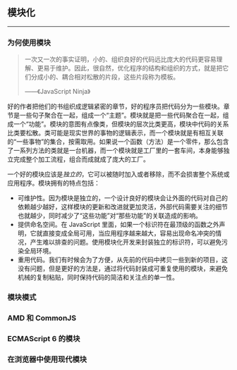 ## 模块化

---

### 为何使用模块

> 一次又一次的事实证明，小的、组织良好的代码远比庞大的代码更容易理解、更易于维护。因此，很自然，优化程序的结构和组织的方式，就是把它们分成小的、耦合相对松散的片段，这些片段称为模板。
>
> ——《JavaScript Ninja》

好的作者把他们的书组织成逻辑紧密的章节，好的程序员把代码分为一些模块。章节是一些句子聚合在一起，组成一个“主题”。模块就是把一些代码聚合在一起，组成一个“功能”。模块的意图有点像类，但模块的层次比类更高，模块中代码的关系比类要松散。类可能是现实世界的事物的逻辑表示，而一个模块就是有相互关联的“一些事物”的集合，按需取用。如果说一个函数（方法）是一个零件，那么包含了一系列方法的类就是一台机器，而一个模块就是工厂里的一套车间，本身能够独立完成整个加工流程，组合而成就成了庞大的工厂。

一个好的模块应该是*独立的*，它可以被随时加入或者移除，而不会损害整个系统或应用程序。模块拥有的特点包括：

- 可维护性。因为模块是独立的，一个设计良好的模块会让外面的代码对自己的依赖越少越好，这样模块的更新和改进就更加灵活，外部代码需要关注的细节也就越少，同时减少了“这些功能”对“那些功能”的关联造成的影响。
- 提供命名空间。在 JavaScript 里面，如果一个标识符在最顶级的函数之外声明，它就直接变成全局可用，当应用程序越来越大，容易出现命名冲突的情况，产生难以排查的问题。使用模块化开发来封装独立的标识符，可以避免污染全局环境。
- 重用代码。我们有时候会为了方便，从先前的代码中拷贝一些到新的项目，这没有问题，但是更好的方法是，通过将代码封装成可重复使用的模块，来避免机械的复制粘贴，同时保持代码的简洁和关注点的单一性。



### 模块模式







### AMD 和 CommonJS







### ECMAScript 6 的模块







### 在浏览器中使用现代模块







